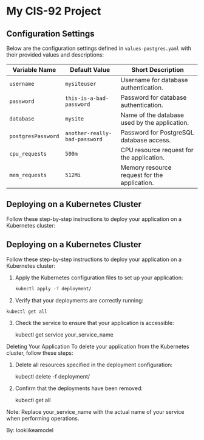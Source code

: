 # My CIS-92 Project 

## Configuration Settings

Below are the configuration settings defined in `values-postgres.yaml` with their provided values and descriptions:

| Variable Name      | Default Value                  | Short Description                            |
|--------------------|--------------------------------|----------------------------------------------|
| `username`         | `mysiteuser`                   | Username for database authentication.        |
| `password`         | `this-is-a-bad-password`       | Password for database authentication.        |
| `database`         | `mysite`                       | Name of the database used by the application.|
| `postgresPassword` | `another-really-bad-password`  | Password for PostgreSQL database access.     |
| `cpu_requests`     | `500m`                         | CPU resource request for the application.    |
| `mem_requests`     | `512Mi`                        | Memory resource request for the application. |

## Deploying on a Kubernetes Cluster

Follow these step-by-step instructions to deploy your application on a Kubernetes cluster:

## Deploying on a Kubernetes Cluster

Follow these step-by-step instructions to deploy your application on a Kubernetes cluster:

1. Apply the Kubernetes configuration files to set up your application:
   ```bash
   kubectl apply -f deployment/


2.   Verify that your deployments are correctly running:
    
    kubectl get all

3. Check the service to ensure that your application is accessible:

    kubectl get service your_service_name 


Deleting Your Application
To delete your application from the Kubernetes cluster, follow these steps:

1. Delete all resources specified in the deployment configuration:

    kubectl delete -f deployment/


2. Confirm that the deployments have been removed:
    
    kubectl get all

    
Note: Replace your_service_name with the actual name of your service when performing operations.

By: looklikeamodel